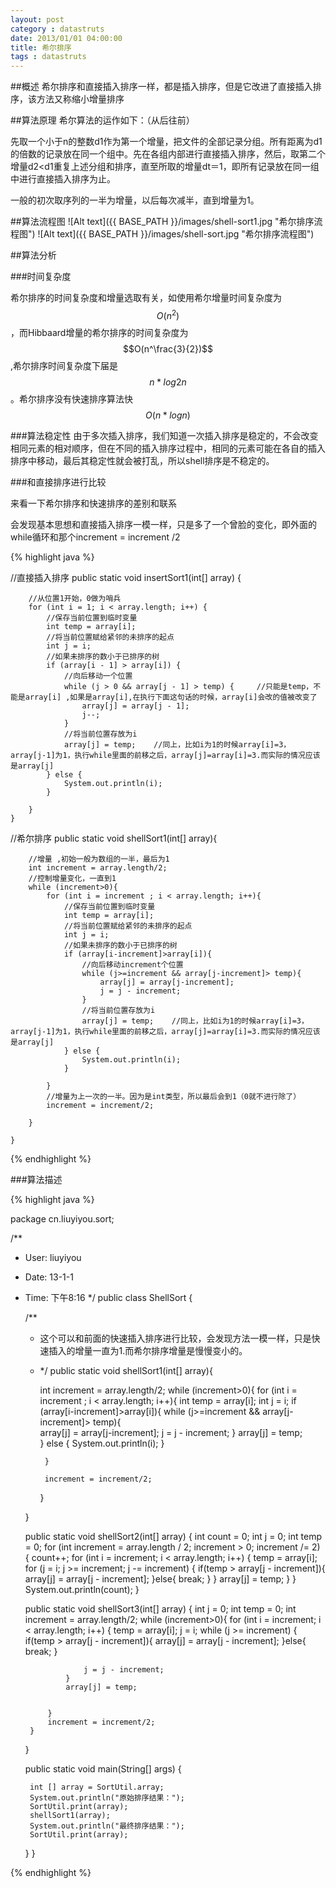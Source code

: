 ```yaml
---
layout: post
category : datastruts
date: 2013/01/01 04:00:00 
title: 希尔排序
tags : datastruts
---
```



##概述
希尔排序和直接插入排序一样，都是插入排序，但是它改进了直接插入排序，该方法又称缩小增量排序

##算法原理
希尔算法的运作如下：（从后往前）

先取一个小于n的整数d1作为第一个增量，把文件的全部记录分组。所有距离为d1的倍数的记录放在同一个组中。先在各组内部进行直接插入排序，然后，取第二个增量d2&lt;d1重复上述分组和排序，直至所取的增量dt＝1，即所有记录放在同一组中进行直接插入排序为止。

一般的初次取序列的一半为增量，以后每次减半，直到增量为1。

##算法流程图
![Alt text]({{ BASE_PATH }}/images/shell-sort1.jpg "希尔排序流程图")
![Alt text]({{ BASE_PATH }}/images/shell-sort.jpg "希尔排序流程图")


##算法分析

###时间复杂度

希尔排序的时间复杂度和增量选取有关，如使用希尔增量时间复杂度为$$O(n^2)$$ ，而Hibbaard增量的希尔排序的时间复杂度为$$O(n^\frac{3}{2})$$ ,希尔排序时间复杂度下届是$$n*log2n$$。希尔排序没有快速排序算法快$$O(n*logn)$$ 


###算法稳定性
由于多次插入排序，我们知道一次插入排序是稳定的，不会改变相同元素的相对顺序，但在不同的插入排序过程中，相同的元素可能在各自的插入排序中移动，最后其稳定性就会被打乱，所以shell排序是不稳定的。

###和直接排序进行比较


来看一下希尔排序和快速排序的差别和联系

会发现基本思想和直接插入排序一模一样，只是多了一个曾脸的变化，即外面的while循环和那个increment = increment /2

{% highlight java %}

//直接插入排序
public static void insertSort1(int[] array) {

        //从位置1开始，0做为哨兵
        for (int i = 1; i < array.length; i++) {
            //保存当前位置到临时变量
            int temp = array[i];
            //将当前位置赋给紧邻的未排序的起点
            int j = i;
            //如果未排序的数小于已排序的树
            if (array[i - 1] > array[i]) {
                //向后移动一个位置
                while (j > 0 && array[j - 1] > temp) {     //只能是temp，不能是array[i] ,如果是array[i],在执行下面这句话的时候，array[i]会改的值被改变了
                    array[j] = array[j - 1];
                    j--;
                }
                //将当前位置存放为i
                array[j] = temp;    //同上，比如i为1的时候array[i]=3，array[j-1]为1，执行while里面的前移之后，array[j]=array[i]=3.而实际的情况应该是array[j]
            } else {
                System.out.println(i);
            }

        }
    }


//希尔排序
public static void shellSort1(int[] array){

        //增量 ,初始一般为数组的一半，最后为1
        int increment = array.length/2;
        //控制增量变化，一直到1
        while (increment>0){
            for (int i = increment ; i < array.length; i++){
                //保存当前位置到临时变量
                int temp = array[i];
                //将当前位置赋给紧邻的未排序的起点
                int j = i;
                //如果未排序的数小于已排序的树
                if (array[i-increment]>array[i]){
                    //向后移动increment个位置
                    while (j>=increment && array[j-increment]> temp){     
                        array[j] = array[j-increment];
                        j = j - increment;
                    }
                    //将当前位置存放为i
                    array[j] = temp;    //同上，比如i为1的时候array[i]=3，array[j-1]为1，执行while里面的前移之后，array[j]=array[i]=3.而实际的情况应该是array[j]
                } else {
                    System.out.println(i);
                }

            }
            //增量为上一次的一半。因为是int类型，所以最后会到1（0就不进行除了）
            increment = increment/2;

        }

    }



{% endhighlight %}



###算法描述


{% highlight java %}

package cn.liuyiyou.sort;

/**
 * User: liuyiyou
 * Date: 13-1-1
 * Time: 下午8:16
 */
public class ShellSort {


    /**
     * 这个可以和前面的快速插入排序进行比较，会发现方法一模一样，只是快速插入的增量一直为1.而希尔排序增量是慢慢变小的。
     * */
    public static void shellSort1(int[] array){

        int increment = array.length/2;
        while (increment>0){
            for (int i = increment ; i < array.length; i++){
                int temp = array[i];
                int j = i;
                if (array[i-increment]>array[i]){
                    while (j>=increment && array[j-increment]> temp){    
                        array[j] = array[j-increment];
                        j = j - increment;
                    }
                    array[j] = temp;    
                } else {
                    System.out.println(i);
                }

            }

            increment = increment/2;

        }

    }

    public static void shellSort2(int[] array) {
        int count = 0;
        int j = 0;
        int temp = 0;
        for (int increment = array.length / 2; increment > 0; increment /= 2) {
            count++;
            for (int i = increment; i < array.length; i++) {
                temp = array[i];
                for (j = i; j >= increment; j -= increment) {
                    if(temp > array[j - increment]){
                        array[j] = array[j - increment];
                    }else{
                        break;
                    }
                }
                array[j] = temp;
            }
        }
        System.out.println(count);
    }



    public static void shellSort3(int[] array) {
        int j = 0;
        int temp = 0;
        int increment = array.length/2;
        while (increment>0){
            for (int i = increment; i < array.length; i++) {
                temp = array[i];
                j = i;
                while (j >= increment) {
                    if(temp > array[j - increment]){
                        array[j] = array[j - increment];
                    }else{
                        break;
                    }

                    j = j - increment;
                }
                array[j] = temp;


            }
            increment = increment/2;
        }
    }



    public static void main(String[] args) {

        int [] array = SortUtil.array;
        System.out.println("原始排序结果：");
        SortUtil.print(array);
        shellSort1(array);
        System.out.println("最终排序结果：");
        SortUtil.print(array);

    }
}


{% endhighlight %}

